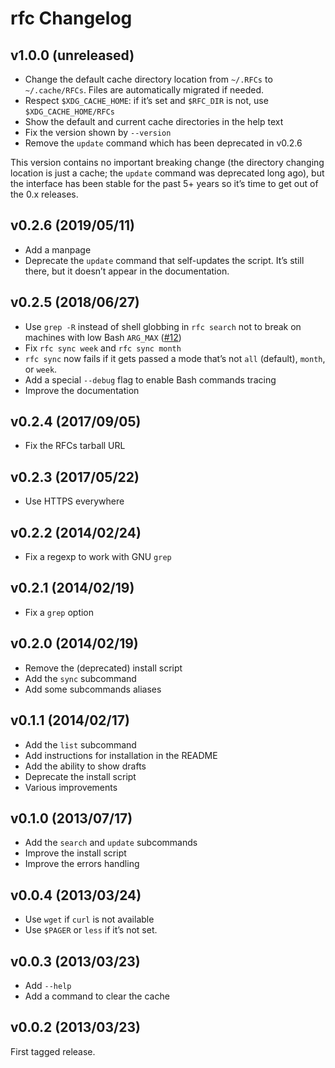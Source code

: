 # rfc Changelog

## v1.0.0 (unreleased)

* Change the default cache directory location from `~/.RFCs`
  to `~/.cache/RFCs`. Files are automatically migrated if needed.
* Respect `$XDG_CACHE_HOME`: if it’s set and `$RFC_DIR` is not,
  use `$XDG_CACHE_HOME/RFCs`
* Show the default and current cache directories in the help text
* Fix the version shown by `--version`
* Remove the `update` command which has been deprecated in v0.2.6

This version contains no important breaking change (the directory
changing location is just a cache; the `update` command was deprecated
long ago), but the interface has been stable for the past 5+ years
so it’s time to get out of the 0.x releases.

## v0.2.6 (2019/05/11)

* Add a manpage
* Deprecate the `update` command that self-updates the script. It’s still
  there, but it doesn’t appear in the documentation.

## v0.2.5 (2018/06/27)

* Use `grep -R` instead of shell globbing in `rfc search` not to break on
  machines with low Bash `ARG_MAX` ([#12][pr12])
* Fix `rfc sync week` and `rfc sync month`
* `rfc sync` now fails if it gets passed a mode that’s not `all` (default),
  `month`, or `week`.
* Add a special `--debug` flag to enable Bash commands tracing
* Improve the documentation

[pr12]: https://github.com/bfontaine/rfc/pull/12

## v0.2.4 (2017/09/05)

* Fix the RFCs tarball URL

## v0.2.3 (2017/05/22)

* Use HTTPS everywhere

## v0.2.2 (2014/02/24)

* Fix a regexp to work with GNU `grep`

## v0.2.1 (2014/02/19)

* Fix a `grep` option

## v0.2.0 (2014/02/19)

* Remove the (deprecated) install script
* Add the `sync` subcommand
* Add some subcommands aliases

## v0.1.1 (2014/02/17)

* Add the `list` subcommand
* Add instructions for installation in the README
* Add the ability to show drafts
* Deprecate the install script
* Various improvements

## v0.1.0 (2013/07/17)

* Add the `search` and `update` subcommands
* Improve the install script
* Improve the errors handling

## v0.0.4 (2013/03/24)

* Use `wget` if `curl` is not available
* Use `$PAGER` or `less` if it’s not set.

## v0.0.3 (2013/03/23)

* Add `--help`
* Add a command to clear the cache

## v0.0.2 (2013/03/23)

First tagged release.
